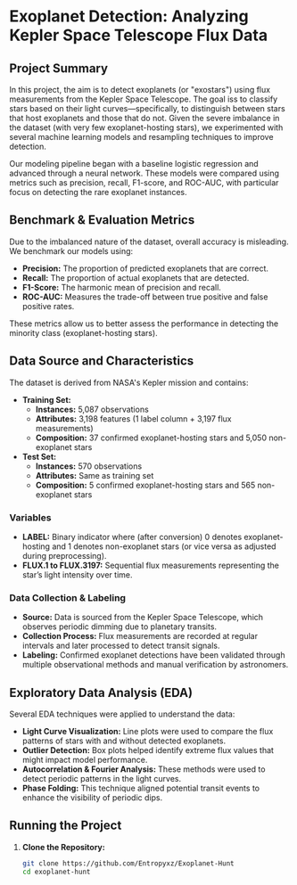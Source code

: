 # Exoplanet Detection: Analyzing Kepler Space Telescope Flux Data

## Project Summary

In this project, the aim is to detect exoplanets (or "exostars") using flux measurements from the Kepler Space Telescope. The goal iss to classify stars based on their light curves—specifically, to distinguish between stars that host exoplanets and those that do not. Given the severe imbalance in the dataset (with very few exoplanet-hosting stars), we experimented with several machine learning models and resampling techniques to improve detection.

Our modeling pipeline began with a baseline logistic regression and advanced through a neural network. These models were compared using metrics such as precision, recall, F1-score, and ROC-AUC, with particular focus on detecting the rare exoplanet instances.

## Benchmark & Evaluation Metrics

Due to the imbalanced nature of the dataset, overall accuracy is misleading. We benchmark our models using:
- **Precision:** The proportion of predicted exoplanets that are correct.
- **Recall:** The proportion of actual exoplanets that are detected.
- **F1-Score:** The harmonic mean of precision and recall.
- **ROC-AUC:** Measures the trade-off between true positive and false positive rates.

These metrics allow us to better assess the performance in detecting the minority class (exoplanet-hosting stars).

## Data Source and Characteristics

The dataset is derived from NASA's Kepler mission and contains:

- **Training Set:**
  - **Instances:** 5,087 observations
  - **Attributes:** 3,198 features (1 label column + 3,197 flux measurements)
  - **Composition:** 37 confirmed exoplanet-hosting stars and 5,050 non-exoplanet stars
- **Test Set:**
  - **Instances:** 570 observations
  - **Attributes:** Same as training set
  - **Composition:** 5 confirmed exoplanet-hosting stars and 565 non-exoplanet stars

### Variables

- **LABEL:** Binary indicator where (after conversion) 0 denotes exoplanet-hosting and 1 denotes non-exoplanet stars (or vice versa as adjusted during preprocessing).
- **FLUX.1 to FLUX.3197:** Sequential flux measurements representing the star’s light intensity over time.

### Data Collection & Labeling

- **Source:** Data is sourced from the Kepler Space Telescope, which observes periodic dimming due to planetary transits.
- **Collection Process:** Flux measurements are recorded at regular intervals and later processed to detect transit signals.
- **Labeling:** Confirmed exoplanet detections have been validated through multiple observational methods and manual verification by astronomers.

## Exploratory Data Analysis (EDA)

Several EDA techniques were applied to understand the data:
- **Light Curve Visualization:** Line plots were used to compare the flux patterns of stars with and without detected exoplanets.
- **Outlier Detection:** Box plots helped identify extreme flux values that might impact model performance.
- **Autocorrelation & Fourier Analysis:** These methods were used to detect periodic patterns in the light curves.
- **Phase Folding:** This technique aligned potential transit events to enhance the visibility of periodic dips.

  
## Running the Project

1. **Clone the Repository:**
   ```bash
   git clone https://github.com/Entropyxz/Exoplanet-Hunt
   cd exoplanet-hunt
